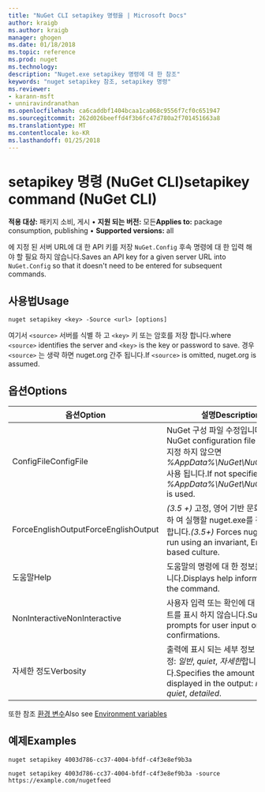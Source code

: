 ```yaml
---
title: "NuGet CLI setapikey 명령을 | Microsoft Docs"
author: kraigb
ms.author: kraigb
manager: ghogen
ms.date: 01/18/2018
ms.topic: reference
ms.prod: nuget
ms.technology: 
description: "Nuget.exe setapikey 명령에 대 한 참조"
keywords: "nuget setapikey 참조, setapikey 명령"
ms.reviewer:
- karann-msft
- unniravindranathan
ms.openlocfilehash: ca6caddbf1404bcaa1ca068c9556f7cf0c651947
ms.sourcegitcommit: 262d026beeffd4f3b6fc47d780a2f701451663a8
ms.translationtype: MT
ms.contentlocale: ko-KR
ms.lasthandoff: 01/25/2018
---
```

# <a name="setapikey-command-nuget-cli"></a><span data-ttu-id="a0035-104">setapikey 명령 (NuGet CLI)</span><span class="sxs-lookup"><span data-stu-id="a0035-104">setapikey command (NuGet CLI)</span></span>

<span data-ttu-id="a0035-105">**적용 대상:** 패키지 소비, 게시 &bullet; **지원 되는 버전:** 모든</span><span class="sxs-lookup"><span data-stu-id="a0035-105">**Applies to:** package consumption, publishing &bullet; **Supported versions:** all</span></span>

<span data-ttu-id="a0035-106">에 지정 된 서버 URL에 대 한 API 키를 저장 `NuGet.Config` 후속 명령에 대 한 입력 해야 할 필요 하지 않습니다.</span><span class="sxs-lookup"><span data-stu-id="a0035-106">Saves an API key for a given server URL into `NuGet.Config` so that it doesn't need to be entered for subsequent commands.</span></span>

## <a name="usage"></a><span data-ttu-id="a0035-107">사용법</span><span class="sxs-lookup"><span data-stu-id="a0035-107">Usage</span></span>

```cli
nuget setapikey <key> -Source <url> [options]
```

<span data-ttu-id="a0035-108">여기서 `<source>` 서버를 식별 하 고 `<key>` 키 또는 암호를 저장 합니다.</span><span class="sxs-lookup"><span data-stu-id="a0035-108">where `<source>` identifies the server and `<key>` is the key or password to save.</span></span> <span data-ttu-id="a0035-109">경우 `<source>` 는 생략 하면 nuget.org 간주 됩니다.</span><span class="sxs-lookup"><span data-stu-id="a0035-109">If `<source>` is omitted, nuget.org is assumed.</span></span>

## <a name="options"></a><span data-ttu-id="a0035-110">옵션</span><span class="sxs-lookup"><span data-stu-id="a0035-110">Options</span></span>

| <span data-ttu-id="a0035-111">옵션</span><span class="sxs-lookup"><span data-stu-id="a0035-111">Option</span></span> | <span data-ttu-id="a0035-112">설명</span><span class="sxs-lookup"><span data-stu-id="a0035-112">Description</span></span> |
| --- | --- |
| <span data-ttu-id="a0035-113">ConfigFile</span><span class="sxs-lookup"><span data-stu-id="a0035-113">ConfigFile</span></span> | <span data-ttu-id="a0035-114">NuGet 구성 파일 수정입니다.</span><span class="sxs-lookup"><span data-stu-id="a0035-114">The NuGet configuration file to modify.</span></span> <span data-ttu-id="a0035-115">지정 하지 않으면 *%AppData%\NuGet\NuGet.Config* 사용 됩니다.</span><span class="sxs-lookup"><span data-stu-id="a0035-115">If not specified, *%AppData%\NuGet\NuGet.Config* is used.</span></span> |
| <span data-ttu-id="a0035-116">ForceEnglishOutput</span><span class="sxs-lookup"><span data-stu-id="a0035-116">ForceEnglishOutput</span></span> | <span data-ttu-id="a0035-117">*(3.5 +)*  고정, 영어 기반 문화권을 사용 하 여 실행할 nuget.exe를 강제로 수행 합니다.</span><span class="sxs-lookup"><span data-stu-id="a0035-117">*(3.5+)* Forces nuget.exe to run using an invariant, English-based culture.</span></span> |
| <span data-ttu-id="a0035-118">도움말</span><span class="sxs-lookup"><span data-stu-id="a0035-118">Help</span></span> | <span data-ttu-id="a0035-119">도움말의 명령에 대 한 정보를 표시 합니다.</span><span class="sxs-lookup"><span data-stu-id="a0035-119">Displays help information for the command.</span></span> |
| <span data-ttu-id="a0035-120">NonInteractive</span><span class="sxs-lookup"><span data-stu-id="a0035-120">NonInteractive</span></span> | <span data-ttu-id="a0035-121">사용자 입력 또는 확인에 대 한 프롬프트를 표시 하지 않습니다.</span><span class="sxs-lookup"><span data-stu-id="a0035-121">Suppresses prompts for user input or confirmations.</span></span> |
| <span data-ttu-id="a0035-122">자세한 정도</span><span class="sxs-lookup"><span data-stu-id="a0035-122">Verbosity</span></span> | <span data-ttu-id="a0035-123">출력에 표시 되는 세부 정보 수준을 지정: *일반*, *quiet*, *자세한*합니다.</span><span class="sxs-lookup"><span data-stu-id="a0035-123">Specifies the amount of detail displayed in the output: *normal*, *quiet*, *detailed*.</span></span> |

<span data-ttu-id="a0035-124">또한 참조 [환경 변수](cli-ref-environment-variables.md)</span><span class="sxs-lookup"><span data-stu-id="a0035-124">Also see [Environment variables](cli-ref-environment-variables.md)</span></span>

## <a name="examples"></a><span data-ttu-id="a0035-125">예제</span><span class="sxs-lookup"><span data-stu-id="a0035-125">Examples</span></span>

```cli
nuget setapikey 4003d786-cc37-4004-bfdf-c4f3e8ef9b3a

nuget setapikey 4003d786-cc37-4004-bfdf-c4f3e8ef9b3a -source https://example.com/nugetfeed
```
